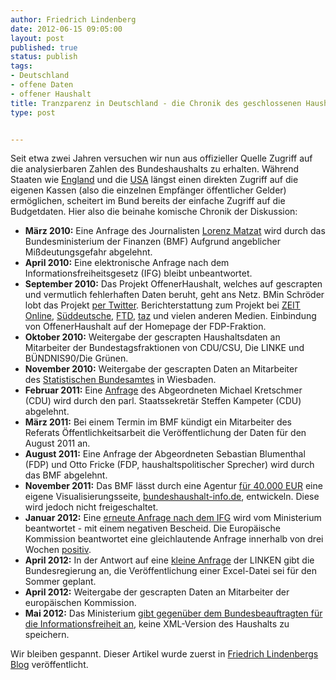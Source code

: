 ```yaml
---
author: Friedrich Lindenberg
date: 2012-06-15 09:05:00
layout: post
published: true
status: publish
tags:
- Deutschland
- offene Daten
- offener Haushalt
title: Tranzparenz in Deutschland - die Chronik des geschlossenen Haushalts
type: post


---
```


Seit etwa zwei Jahren versuchen wir nun aus offizieller Quelle Zugriff auf die analysierbaren Zahlen des Bundeshaushalts zu erhalten. Während Staaten wie [England](http://data.gov.uk/) und die [USA](http://usaspending.gov/) längst einen direkten Zugriff auf die eigenen Kassen (also die einzelnen Empfänger öffentlicher Gelder) ermöglichen, scheitert im Bund bereits der einfache Zugriff auf die Budgetdaten. Hier also die beinahe komische Chronik der Diskussion:

  * **März 2010:** Eine Anfrage des Journalisten [Lorenz Matzat](http://datenjournalist.de/) wird durch das Bundesministerium der Finanzen (BMF) Aufgrund angeblicher Mißdeutungsgefahr abgelehnt.
  * **April 2010:** Eine elektronische Anfrage nach dem Informationsfreiheitsgesetz (IFG) bleibt unbeantwortet.
  * **September 2010:** Das Projekt OffenerHaushalt, welches auf gescrapten und vermutlich fehlerhaften Daten beruht, geht ans Netz. BMin Schröder lobt das Projekt [per Twitter](https://twitter.com/schroeder_k/status/25033052154). Berichterstattung zum Projekt bei [ZEIT Online](http://www.zeit.de/digital/internet/2010-09/offene-daten-haushalt-dietrich), [Süddeutsche](http://www.sueddeutsche.de/digital/politische-transparenz-durch-das-internet-die-netzkaempfer-fuer-offenheit-1.1020020), [FTD](http://www.ftd.de/it-medien/medien-internet/:open-data-projekt-transparente-staatsausgaben-per-mausklick/50171113.html), [taz](http://www.taz.de/1/archiv/digitaz/artikel/?ressort=tz&dig=2010/09/16/a0161&cHash=bf89379e5e) und vielen anderen Medien. Einbindung von OffenerHaushalt auf der Homepage der FDP-Fraktion.
  * **Oktober 2010:** Weitergabe der gescrapten Haushaltsdaten an Mitarbeiter der Bundestagsfraktionen von CDU/CSU, Die LINKE und BÜNDNIS90/Die Grünen.
  * **November 2010:** Weitergabe der gescrapten Daten an Mitarbeiter des [Statistischen Bundesamtes](http://destatis.de/) in Wiesbaden.
  * **Februar 2011:** Eine [Anfrage](http://netzpolitik.cdu.de/aktionen.html) des Abgeordneten Michael Kretschmer (CDU) wird durch den parl. Staatssekretär Steffen Kampeter (CDU) abgelehnt.
  * **März 2011:** Bei einem Termin im BMF kündigt ein Mitarbeiter des Referats Öffentlichkeitsarbeit die Veröffentlichung der Daten für den August 2011 an.
  * **August 2011:** Eine Anfrage der Abgeordneten Sebastian Blumenthal (FDP) und Otto Fricke (FDP, haushaltspolitischer Sprecher) wird durch das BMF abgelehnt.
  * **November 2011:** Das BMF lässt durch eine Agentur [für 40.000 EUR](https://fragdenstaat.de/anfrage/kosten-bundeshaushalt-infode/) eine eigene Visualisierungsseite, [bundeshaushalt-info.de](http://bundeshaushalt-info.de/), entwickeln. Diese wird jedoch nicht freigeschaltet.
  * **Januar 2012:** Eine [erneute Anfrage nach dem IFG](https://fragdenstaat.de/anfrage/bundeshaushalt-im-xml-format/) wird vom Ministerium beantwortet - mit einem negativen Bescheid. Die Europäische Kommission beantwortet eine gleichlautende Anfrage innerhalb von drei Wochen [positiv](http://www.asktheeu.org/en/request/machine_readable_version_of_the).
  * **April 2012:** In der Antwort auf eine [kleine Anfrage](http://offenesparlament.de/ablauf/17/43868) der LINKEN gibt die Bundesregierung an, die Veröffentlichung einer Excel-Datei sei für den Sommer geplant.
  * **April 2012:** Weitergabe der gescrapten Daten an Mitarbeiter der europäischen Kommission.
  * **Mai 2012:** Das Ministerium [gibt gegenüber dem Bundesbeauftragten für die Informationsfreiheit an](https://fragdenstaat.de/anfrage/stellungnahme-des-bmf-zur-anfrage-bundeshaushalt-im-xml-format/), keine XML-Version des Haushalts zu speichern.

Wir bleiben gespannt. Dieser Artikel wurde zuerst in [Friedrich Lindenbergs Blog](http://pudo.org/2012/05/08/haushalt.html) veröffentlicht.